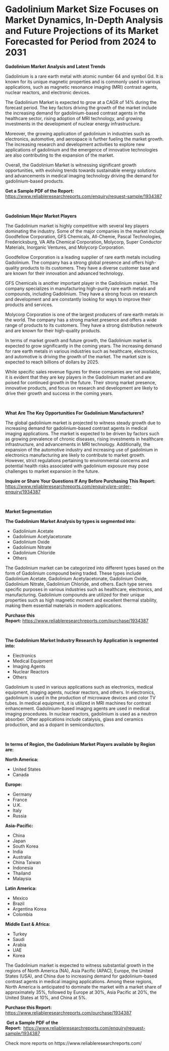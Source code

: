 <p><h1>Gadolinium Market Size Focuses on Market Dynamics, In-Depth Analysis and Future Projections of its Market Forecasted for Period from 2024 to 2031</h1></p><p><strong>Gadolinium Market Analysis and Latest Trends</strong></p>
<p><p>Gadolinium is a rare earth metal with atomic number 64 and symbol Gd. It is known for its unique magnetic properties and is commonly used in various applications, such as magnetic resonance imaging (MRI) contrast agents, nuclear reactors, and electronic devices.</p><p>The Gadolinium Market is expected to grow at a CAGR of 14% during the forecast period. The key factors driving the growth of the market include the increasing demand for gadolinium-based contrast agents in the healthcare sector, rising adoption of MRI technology, and growing investments in the development of nuclear energy infrastructure.</p><p>Moreover, the growing application of gadolinium in industries such as electronics, automotive, and aerospace is further fueling the market growth. The increasing research and development activities to explore new applications of gadolinium and the emergence of innovative technologies are also contributing to the expansion of the market.</p><p>Overall, the Gadolinium Market is witnessing significant growth opportunities, with evolving trends towards sustainable energy solutions and advancements in medical imaging technology driving the demand for gadolinium-based products.</p></p>
<p><strong>Get a Sample PDF of the Report:&nbsp;</strong> <a href="https://www.reliableresearchreports.com/enquiry/request-sample/1934387">https://www.reliableresearchreports.com/enquiry/request-sample/1934387</a></p>
<p>&nbsp;</p>
<p><strong>Gadolinium Major Market Players</strong></p>
<p><p>The Gadolinium market is highly competitive with several key players dominating the industry. Some of the major companies in the market include Goodfellow Corporation, GFS Chemicals, All-Chemie, Pascal Technologies, Fredericksburg, VA Alfa Chemical Corporation, Molycorp, Super Conductor Materials, Inorganic Ventures, and Molycorp Corporation.</p><p>Goodfellow Corporation is a leading supplier of rare earth metals including Gadolinium. The company has a strong global presence and offers high-quality products to its customers. They have a diverse customer base and are known for their innovation and advanced technology.</p><p>GFS Chemicals is another important player in the Gadolinium market. The company specializes in manufacturing high-purity rare earth metals and compounds, including Gadolinium. They have a strong focus on research and development and are constantly looking for ways to improve their products and services.</p><p>Molycorp Corporation is one of the largest producers of rare earth metals in the world. The company has a strong market presence and offers a wide range of products to its customers. They have a strong distribution network and are known for their high-quality products.</p><p>In terms of market growth and future growth, the Gadolinium market is expected to grow significantly in the coming years. The increasing demand for rare earth metals in various industries such as healthcare, electronics, and automotive is driving the growth of the market. The market size is expected to reach billions of dollars by 2025.</p><p>While specific sales revenue figures for these companies are not available, it is evident that they are key players in the Gadolinium market and are poised for continued growth in the future. Their strong market presence, innovative products, and focus on research and development are likely to drive their growth and success in the coming years.</p></p>
<p>&nbsp;</p>
<p><strong>What Are The Key Opportunities For Gadolinium Manufacturers?</strong></p>
<p><p>The global gadolinium market is projected to witness steady growth due to increasing demand for gadolinium-based contrast agents in medical imaging applications. The market is expected to be driven by factors such as growing prevalence of chronic diseases, rising investments in healthcare infrastructure, and advancements in MRI technology. Additionally, the expansion of the automotive industry and increasing use of gadolinium in electronics manufacturing are likely to contribute to market growth. However, strict regulations pertaining to environmental concerns and potential health risks associated with gadolinium exposure may pose challenges to market expansion in the future.</p></p>
<p><strong>Inquire or Share Your Questions If Any Before Purchasing This Report:</strong> <a href="https://www.reliableresearchreports.com/enquiry/pre-order-enquiry/1934387">https://www.reliableresearchreports.com/enquiry/pre-order-enquiry/1934387</a></p>
<p>&nbsp;</p>
<p><strong>Market Segmentation</strong></p>
<p><strong>The Gadolinium Market Analysis by types is segmented into:</strong></p>
<p><ul><li>Gadolinium Acetate</li><li>Gadolinium Acetylacetonate</li><li>Gadolinium Oxide</li><li>Gadolinium Nitrate</li><li>Gadolinium Chloride</li><li>Others</li></ul></p>
<p><p>The Gadolinium market can be categorized into different types based on the form of Gadolinium compound being traded. These types include Gadolinium Acetate, Gadolinium Acetylacetonate, Gadolinium Oxide, Gadolinium Nitrate, Gadolinium Chloride, and others. Each type serves specific purposes in various industries such as healthcare, electronics, and manufacturing. Gadolinium compounds are utilized for their unique properties such as high magnetic moment and excellent thermal stability, making them essential materials in modern applications.</p></p>
<p><strong>Purchase this Report:&nbsp;</strong><a href="https://www.reliableresearchreports.com/purchase/1934387">https://www.reliableresearchreports.com/purchase/1934387</a></p>
<p>&nbsp;</p>
<p><strong>The Gadolinium Market Industry Research by Application is segmented into:</strong></p>
<p><ul><li>Electronics</li><li>Medical Equipment</li><li>Imaging Agents</li><li>Nuclear Reactors</li><li>Others</li></ul></p>
<p><p>Gadolinium is used in various applications such as electronics, medical equipment, imaging agents, nuclear reactors, and others. In electronics, gadolinium is used in the production of microwave devices and color TV tubes. In medical equipment, it is utilized in MRI machines for contrast enhancement. Gadolinium-based imaging agents are used in medical imaging procedures. In nuclear reactors, gadolinium is used as a neutron absorber. Other applications include catalysis, glass and ceramics production, and as a dopant in semiconductors.</p></p>
<p>&nbsp;</p>
<p><strong>In terms of Region, the Gadolinium Market Players available by Region are:</strong></p>
<p>
    <p> <strong> North America: </strong>
        <ul>
            <li>United States</li>
            <li>Canada</li>
        </ul>
        </p> 
    <p> <strong> Europe: </strong>
        <ul>
            <li>Germany</li>
            <li>France</li>
            <li>U.K.</li>
            <li>Italy</li>
            <li>Russia</li>
        </ul>
        </p> 
    <p> <strong> Asia-Pacific: </strong>
        <ul>
            <li>China</li>
            <li>Japan</li>
            <li>South Korea</li>
            <li>India</li>
            <li>Australia</li>
            <li>China Taiwan</li>
            <li>Indonesia</li>
            <li>Thailand</li>
            <li>Malaysia</li>
        </ul>
        </p> 
    <p> <strong> Latin America: </strong>
        <ul>
            <li>Mexico</li>
            <li>Brazil</li>
            <li>Argentina Korea</li>
            <li>Colombia</li>
        </ul>
        </p> 
    <p> <strong> Middle East & Africa: </strong>
        <ul>
            <li>Turkey</li>
            <li>Saudi</li>
            <li>Arabia</li>
            <li>UAE</li>
            <li>Korea</li>
        </ul>
    </p>
    </p>
<p><p>The Gadolinium market is expected to witness substantial growth in the regions of North America (NA), Asia Pacific (APAC), Europe, the United States (USA), and China due to increasing demand for gadolinium-based contrast agents in medical imaging applications. Among these regions, North America is anticipated to dominate the market with a market share of approximately 35%, followed by Europe at 30%, Asia Pacific at 20%, the United States at 10%, and China at 5%.</p></p>
<p><strong>Purchase this Report: </strong><a href="https://www.reliableresearchreports.com/purchase/1934387">https://www.reliableresearchreports.com/purchase/1934387</a></p>
<p>&nbsp;<strong>Get a Sample PDF of the Report:&nbsp;&nbsp;</strong><a href="https://www.reliableresearchreports.com/enquiry/request-sample/1934387">https://www.reliableresearchreports.com/enquiry/request-sample/1934387</a></p>
<p><strong></strong></p>
<p>Check more reports on https://www.reliableresearchreports.com/</p>
